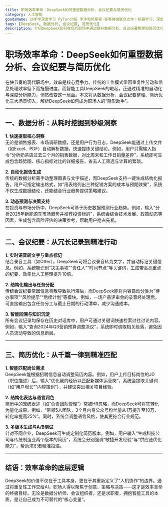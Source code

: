 ```yaml
---
title: 职场效率革命：DeepSeek如何重塑数据分析、会议纪要与简历优化
category: 人工智能
goodsName: 动手学深度学习 PyTorch版 李沐和阿斯顿·张等强强联合之作！机器学习、深度学习、AI领域重磅教程！ deepseek机器学习（异步图书出品）
tags: [DeepSeek, 数据分析, 会议纪要, 简历优化]
description: 介绍DeepSeek如何在现代职场中通过提升数据分析、会议纪要整理和简历优化的效率，成为职场人的得力助手。DeepSeek能够快速提取核心洞察、自动化报告生成、动态预测支持，实现从耗时挖掘到秒级洞察的转变；在会议纪要方面，提供实时语音转文字、结构化输出与智能回溯功能；对于简历优化，它能智能匹配岗位需求、进行结构化表达与语言润色，并生成多版本简历以适应不同企业的需求。DeepSeek的应用重新定义了人机协作的边界，使得职场人士能够更加专注于创造性工作和决策制定。
---
```

# 职场效率革命：DeepSeek如何重塑数据分析、会议纪要与简历优化 

在快节奏的现代职场中，效率是核心竞争力。传统的工作模式常因重复性劳动和信息处理效率低下而拖慢进度，而智能工具DeepSeek的崛起，正通过精准的自动化与深度分析能力，悄然改变这一局面。本文将从数据分析、会议纪要整理、简历优化三大场景切入，解析DeepSeek如何成为职场人的“隐形助手”。  

---

## **一、数据分析：从耗时挖掘到秒级洞察**  

**1. 快速提取核心洞察**  
无论是销售报表、市场调研数据，还是用户行为日志，DeepSeek能通过上传文件（如Excel、PDF）自动解析数据，快速提炼关键结论。例如，用户只需输入指令“分析奶茶店过去三个月的销售数据，对比周末和工作日销量差异”，系统即可生成包含趋势图、核心指标对比的详细报告，省去人工筛选与计算的繁琐。  

**2. 自动化报告生成**  
传统的数据分析需手动整理图表与文字描述，而DeepSeek支持一键生成结构化报告。用户可指定输出格式，如“用表格列出三种促销方案的成本与预期效果”，系统不仅生成数据结论，还能结合行业趋势提供策略建议。  

**3. 动态预测与决策支持**  
在投资与市场分析中，DeepSeek可基于历史数据预测行业趋势。例如，输入“分析2025年新能源车市场趋势并推荐投资标的”，系统会综合技术发展、政策动态等因素，生成包含风险评估的决策参考，帮助用户抢占先机。  

---

## **二、会议纪要：从冗长记录到精准行动**  

**1. 实时语音转文字与重点标记**  
结合录音工具（如Otter），DeepSeek可将会议录音转为文字，并自动标记关键信息。例如，系统能识别“决策事项”“责任人”“时间节点”等关键词，生成带高亮重点的纪要，效率比人工整理提升10倍。  

**2. 结构化输出与任务分配**  
传统会议纪要常因信息零散导致执行滞后，而DeepSeek能将内容自动分类为“待办事项”“风险提示”“后续计划”等模块。例如，一场产品评审会的录音经处理后，可直接输出包含任务分工与截止日期的行动清单，减少沟通成本。  

**3. 智能回溯与知识沉淀**  
所有会议记录均保存在历史对话库中，用户可通过关键词快速检索过往讨论内容。例如，输入“查询2024年Q3营销预算调整决议”，系统即时调取相关段落，避免因人员流动导致的信息断层。  

---

## **三、简历优化：从千篇一律到精准匹配**  

**1. 智能匹配岗位需求**  
DeepSeek能根据招聘信息自动调整简历内容。例如，用户上传目标岗位的JD（职位描述）后，输入“优化我的经历以匹配新媒体运营岗”，系统会提取关键词（如“用户增长”“内容策划”），并建议突出相关项目经验。  

**2. 结构化表达与语言润色**  
简历中的笼统表述（如“负责团队管理”）常被HR忽略，而DeepSeek可将其转化为量化成果。例如，“带领5人团队，3个月内将公众号粉丝量从1万提升至10万，转化率提高25%”。同时，系统会调整语言风格，使其更符合行业规范。  

**3. 多版本生成与A/B测试**  
针对不同企业，DeepSeek可生成定制化简历版本。例如，用户输入“生成科技公司与传统制造业两个版本的简历”，系统会分别强调“敏捷开发经验”与“供应链优化能力”，帮助求职者精准投递。  

---

## **结语：效率革命的底层逻辑**  

DeepSeek的价值不仅在于工具本身，更在于其重新定义了“人机协作”的边界。通过将重复性工作交给AI，职场人得以聚焦于创意、策略与决策——这才是效率革命的终极目标。无论是数据分析师、会议组织者，还是求职者，拥抱智能工具的本质，是让自己成为不可替代的“核心变量”。  